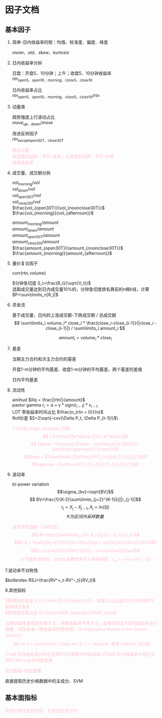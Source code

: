 # 因子文档
## 基本因子

1. 简单-日内收益率的矩：均值、标准差、偏度、峰度

    $mean、std、skew、kurtosis$

2. 日内收益率分拆

    日盘：开盘5、10分钟；上午；收盘5、10分钟收益率\
    $rtn_{open5、open10、morning、close5、close10}$

    日内收益率占比\
    $rtn_{open5、open10、morning、close5、close10} / rtn$

3. 动量类

    趋势强度上行波动占比\
    $move_{up、down} / move$

    改进反转因子\
    $rtn_{except open 30T、close 30T}$

    <font color=pink>
    
    跳空动量\
    有夜盘的品种：早开-夜收；无夜盘的品种：早开-午收\
    夜盘收益率
    
    </font>



4. 成交量、成交额分拆
   
    $vol_{morning} / vol$\
    $vol_{down} / vol$\
    $vol_{open30T} / vol$\
    $vol_{close30t} / vol$\
    $\frac{vol_{open30T}}{vol_{noonclose30T}}$\
    $\frac{vol_{morning}}{vol_{afternoon}}$

    $amount_{morning} / amount$\
    $amount_{down} / amount$\
    $amount_{open30T} / amount$\
    $amount_{close30t} / amount$\
    $\frac{amount_{open30T}}{amount_{noonclose30T}}$\
    $\frac{amount_{morning}}{amount_{afternoon}}$

5. 量价复合因子

    $corr(rtn, volume)$

    $分钟急切度 S_t=\frac{R_t}{\sqrt{V_t}}$\
    选取成交量达到日内成交量10%的，分钟急切度排名靠前的n根k线，计算$P=\sum\limits_n|R_t|$
    

6. 资金流

    基于成交量，日内的上涨成交额-下跌成交额 / 总成交额 
    $$ \sum\limits_i volume_i* close_i * \frac{close_i-close_{i-1}}{|close_i - close_{i-1}|} / \sum\limits_i amount_i $$

    $$amount_i = volume_i * close_i$$

7. 基差

    当期主力合约和次主力合约的基差

    开盘1-m分钟的平均基差、收盘1-m分钟的平均基差，两个基差的差值

    日内平均基差

    
8. 流动性

    amihud $illq = \frac{|rtn|}{amount}$\
    pastor gamma $r_i = \alpha + \gamma*sign(r_{i-1})* v_{i-1}$\
    LOT 零收益率时间占比 $\frac{n_{rtn = 0}}{n}$\
    Roll价差 $S=2\sqrt{-cov(\Delta P_t, \Delta P_{t-1})}$\
    
    <font color=pink>

    CS价差(range measure) 日频:
    $$ CS=\frac{2(e^\alpha-1)}{1+e^\alpha}$$
    $$ \alpha = \frac{\sqrt2\beta - \sqrt\beta}{3-2\sqrt2}-\sqrt\frac{\gamma}{3-2\sqrt2}$$
    $$\beta = E(\sum\limits_i[ln(\frac{H^O_{t+j}}{L^O_{t+j}}]^2)$$
    $$\gamma = [ln(\frac{H^O_{t,t+1}}{L^O_{t,t+1}})]^2$$ 
    
    </font>

9.  波动率


    bi-power variation
    $$\sigma_{bv}=\sqrt{BV}$$
    $$ BV=\frac{1}{K-2}\sum\limits_{j=2}^{K-1}|rj||r_{j-1}|$$
    $$r_j = X_j - X_{j-1} ,X_j = ln(Sj)$$
    $$K为区间内采样数量$$

    <font color=pink>

    是否存在跳跃（LM检验）
    $$LM=\frac{\max\limits_{i\in A_n}|L(i)| - C_n}{D_n}$$
    $$C_n = \frac{(2ln n)^{1/2}}{c}-\frac{ln\pi + \ln(lnn)}{2c(2lnn)^{1/2}}$$
    $$D_n=\frac{1}{c{2lnn}^{1/2}}，c=\sqrt\frac{2}{\pi}$$
    $$大于临界值则在、alpha显著性水平上存在跳跃，c_\alpha=-ln(-ln(1-\alpha))$$

    </font>

7.波动率不对称性



$bollerslev  RSJ=\frac{RV^+_t-RV^-_t}{RV_t}$

<font color=pink>
</font>



8.其他指标

<font color=pink>

$聪明钱交易定义 S_t=\frac{|R_t|}{\sqrt{V_t}}，选择S_t占比前20\%的K线作为聪明钱交易$\
$聪明钱交易占比 Q=\frac{VWAP_{smart}}{VWAP_{all}}$

近期收益率更受投资者关注，早期收益率不受关注：直接对历史X天的收益率进行建模，预测未来一期收益率的预测值。（Extrapolative Beliefs in the Cross-Section）
$$ rtn_t = \sum\limits_i \beta rtn_{t-i} + \epsilon, 使用 \hat{rtn_{t}}$$

CVaR 日内收益率分布在左侧5%的算数平均收益率
VCVaR 日内收益率分布在左侧5%的vwap平均收益率

高位振幅-低位振幅



</font>

直接提取历史价格数据中的主成分、SVM


## 基本面指标
<font color=pink>

现货价格历史百分位、价差历史百分位

</font>













